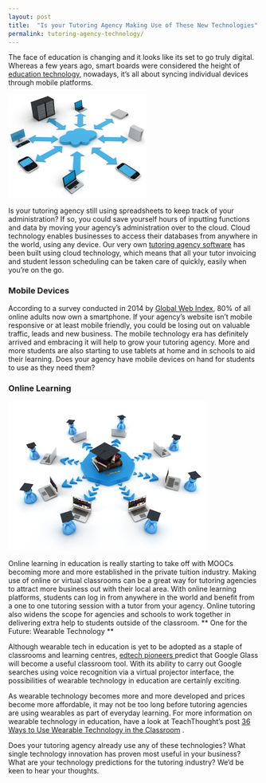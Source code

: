 ```yaml
---
layout: post
title:  "Is your Tutoring Agency Making Use of These New Technologies"
permalink: tutoring-agency-technology/
---
```

The face of education is changing and it looks like its set to go truly
digital. Whereas a few years ago, smart boards were considered the height of 
[education technology](http://www.tutorcruncher.com/technology-teaching-ideas-for-private-tutors/), 
nowadays, it’s all about syncing individual devices
through mobile platforms.

<div class="img-holder full-width">
   <img src="/img/blogs/cloud.gif" alt-text="cloud"/>
</div>

Is your tutoring agency still using spreadsheets to keep track of your
administration? If so, you could save yourself hours of inputting functions
and data by moving your agency’s administration over to the cloud. Cloud
technology enables businesses to access their databases from anywhere in the
world, using any device. Our very own 
[tutoring agency software](http://www.tutorcruncher.com) 
has been built using cloud technology, which
means that all your tutor invoicing and student lesson scheduling can be taken
care of quickly, easily when you’re on the go.

### Mobile Devices

According to a survey conducted in 2014 by 
[Global Web Index](http://insight.globalwebindex.net/device-q3-2014), 
80% of all online adults now
own a smartphone. If your agency’s website isn’t mobile responsive or at least
mobile friendly, you could be losing out on valuable traffic, leads and new
business. The mobile technology era has definitely arrived and embracing it
will help to grow your tutoring agency. More and more students are also
starting to use tablets at home and in schools to aid their learning. Does
your agency have mobile devices on hand for students to use as they need them?

### Online Learning

<div class="img-holder full-width">
   <img src="/img/blogs/online-learning-XSmall.jpg" alt-text="online-learning-XSmall"/>
</div>

Online learning in education is really starting to take off with
MOOCs becoming more and more established in the private tuition industry.
Making use of online or virtual classrooms can be a great way for tutoring
agencies to attract more business out with their local area. With online
learning platforms, students can log in from anywhere in the world and benefit
from a one to one tutoring session with a tutor from your agency. Online
tutoring also widens the scope for agencies and schools to work together in
delivering extra help to students outside of the classroom.  ** One for the
Future: Wearable Technology **

Although wearable tech in education is yet to be adopted as a staple of
classrooms and learning centres, [ edtech pioneers
](http://www.edudemic.com/guides/the-teachers-guide-to-google-glass/) predict
that Google Glass will become a useful classroom tool. With its ability to
carry out Google searches using voice recognition via a virtual projector
interface, the possibilities of wearable technology in education are certainly
exciting.

As wearable technology becomes more and more developed and prices become more
affordable, it may not be too long before tutoring agencies are using
wearables as part of everyday learning. For more information on wearable
technology in education, have a look at TeachThought’s post 
[36 Ways to Use Wearable Technology in the Classroom](http://www.teachthought.com/technology/36-ways-to-use-wearable-technology-in-the-classroom/) .

Does your tutoring agency already use any of these technologies? What single
technology innovation has proven most useful in your business? What are your
technology predictions for the tutoring industry? We’d be keen to hear your
thoughts.
